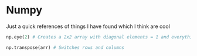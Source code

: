 # Numpy
    
Just a quick references of things I have found which I think are cool
    
```python
np.eye(2) # Creates a 2x2 array with diagonal elements = 1 and everything else = 0

np.transpose(arr) # Switches rows and columns


```
